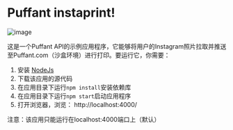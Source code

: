 Puffant instaprint!
======

![image](https://f.cloud.github.com/assets/1559832/1510852/4f9d2f40-4a97-11e3-984d-364b5ebebd79.png)

这是一个Puffant API的示例应用程序，它能够将用户的Instagram照片拉取并推送至Puffant.com（沙盒环境）进行打印。要运行它，你需要：

1. 安装 [NodeJs](http://nodejs.org/download/)
2. 下载该应用的源代码
3. 在应用目录下运行`npm install`安装依赖库
4. 在应用目录下运行`npm start`启动应用程序
5. 打开浏览器，浏览： http://localhost:4000/

注意：该应用只能运行在localhost:4000端口上（默认）
